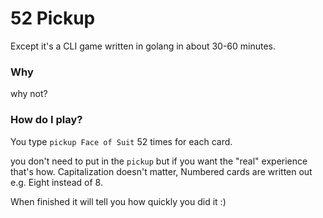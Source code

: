 52 Pickup
===
Except it's a CLI game written in golang in about 30-60 minutes.

### Why
why not?

### How do I play?
You type `pickup Face of Suit` 52 times for each card.

you don't need to put in the `pickup` but if you want the "real" experience that's how.
Capitalization doesn't matter, Numbered cards are written out e.g. Eight instead of 8.

When finished it will tell you how quickly you did it :)